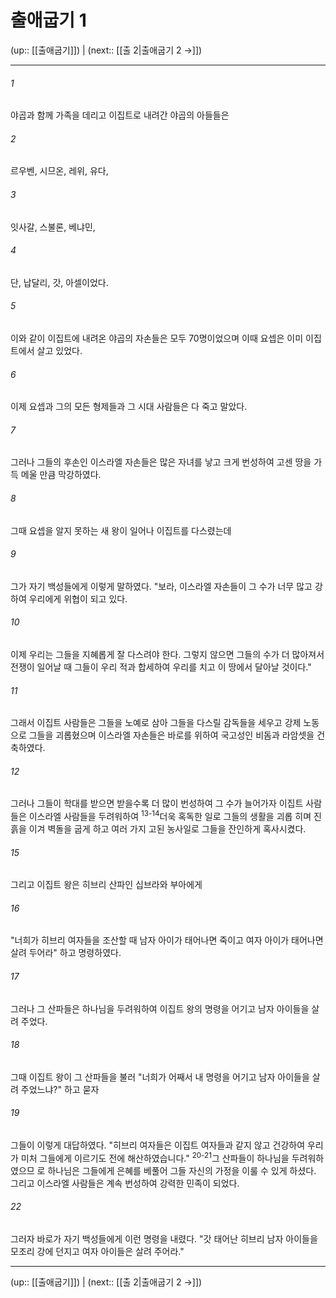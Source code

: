 # 출애굽기 1

(up:: [[출애굽기]]) | (next:: [[출 2|출애굽기 2 →]])

***




###### 1 

야곱과 함께 가족을 데리고 이집트로 내려간 야곱의 아들들은 



###### 2 

르우벤, 시므온, 레위, 유다, 



###### 3 

잇사갈, 스불론, 베냐민, 



###### 4 

단, 납달리, 갓, 아셀이었다. 



###### 5 

이와 같이 이집트에 내려온 야곱의 자손들은 모두 70명이었으며 이때 요셉은 이미 이집트에서 살고 있었다. 



###### 6 

이제 요셉과 그의 모든 형제들과 그 시대 사람들은 다 죽고 말았다. 



###### 7 

그러나 그들의 후손인 이스라엘 자손들은 많은 자녀를 낳고 크게 번성하여 고센 땅을 가득 메울 만큼 막강하였다. 



###### 8 

그때 요셉을 알지 못하는 새 왕이 일어나 이집트를 다스렸는데 



###### 9 

그가 자기 백성들에게 이렇게 말하였다. "보라, 이스라엘 자손들이 그 수가 너무 많고 강하여 우리에게 위협이 되고 있다. 



###### 10 

이제 우리는 그들을 지혜롭게 잘 다스려야 한다. 그렇지 않으면 그들의 수가 더 많아져서 전쟁이 일어날 때 그들이 우리 적과 합세하여 우리를 치고 이 땅에서 달아날 것이다." 



###### 11 

그래서 이집트 사람들은 그들을 노예로 삼아 그들을 다스릴 감독들을 세우고 강제 노동으로 그들을 괴롭혔으며 이스라엘 자손들은 바로를 위하여 국고성인 비돔과 라암셋을 건축하였다. 



###### 12 

그러나 그들이 학대를 받으면 받을수록 더 많이 번성하여 그 수가 늘어가자 이집트 사람들은 이스라엘 사람들을 두려워하여 <sup class="versenum">13-14</sup>더욱 혹독한 일로 그들의 생활을 괴롭 히며 진흙을 이겨 벽돌을 굽게 하고 여러 가지 고된 농사일로 그들을 잔인하게 혹사시켰다. 



###### 15 

그리고 이집트 왕은 히브리 산파인 십브라와 부아에게 



###### 16 

"너희가 히브리 여자들을 조산할 때 남자 아이가 태어나면 죽이고 여자 아이가 태어나면 살려 두어라" 하고 명령하였다. 



###### 17 

그러나 그 산파들은 하나님을 두려워하여 이집트 왕의 명령을 어기고 남자 아이들을 살려 주었다. 



###### 18 

그때 이집트 왕이 그 산파들을 불러 "너희가 어째서 내 명령을 어기고 남자 아이들을 살려 주었느냐?" 하고 묻자 



###### 19 

그들이 이렇게 대답하였다. "히브리 여자들은 이집트 여자들과 같지 않고 건강하여 우리가 미처 그들에게 이르기도 전에 해산하였습니다." <sup class="versenum">20-21</sup>그 산파들이 하나님을 두려워하였으므 로 하나님은 그들에게 은혜를 베풀어 그들 자신의 가정을 이룰 수 있게 하셨다. 그리고 이스라엘 사람들은 계속 번성하여 강력한 민족이 되었다. 



###### 22 

그러자 바로가 자기 백성들에게 이런 명령을 내렸다. "갓 태어난 히브리 남자 아이들을 모조리 강에 던지고 여자 아이들은 살려 주어라."

***

(up:: [[출애굽기]]) | (next:: [[출 2|출애굽기 2 →]])
